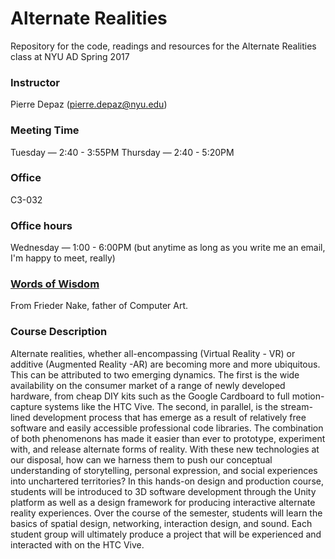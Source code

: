 # Alternate Realities
Repository for the code, readings and resources for the Alternate Realities class at NYU AD Spring 2017

### Instructor
Pierre Depaz (pierre.depaz@nyu.edu)


### Meeting Time
Tuesday — 2:40 - 3:55PM
Thursday — 2:40 - 5:20PM


### Office
C3-032


### Office hours
Wednesday — 1:00 - 6:00PM
(but anytime as long as you write me an email, I'm happy to meet, really)

### [Words of Wisdom](https://twitter.com/CarlCanary/status/702035013718638592)

From Frieder Nake, father of Computer Art.


### Course Description

Alternate realities, whether all-encompassing (Virtual Reality - VR) or additive (Augmented Reality
-AR) are becoming more and more ubiquitous. This can be attributed to two emerging dynamics. The first is the wide availability on the consumer market of a range of newly developed hardware, from cheap DIY kits such as the Google Cardboard to full motion-capture systems like the HTC Vive. The second, in parallel, is the stream-lined development process that has emerge as a result of relatively free software and easily accessible professional code libraries. The combination of both phenomenons has made it easier than ever to prototype, experiment with, and release alternate forms of reality. With these new technologies at our disposal, how can we harness them to push our conceptual understanding of storytelling, personal expression, and social experiences into unchartered territories?
In this hands-on design and production course, students will be introduced to 3D software development through the Unity platform as well as a design framework for producing interactive alternate reality experiences. Over the course of the semester, students will learn the basics of spatial design, networking, interaction design, and sound. Each student group will ultimately produce a project that will be experienced and interacted with on the HTC Vive.
